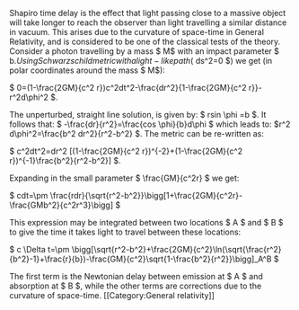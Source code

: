 Shapiro time delay is the effect that light passing close to a massive object will take longer to reach the observer than light travelling a similar distance in vacuum. This arises due to the curvature of space-time in General Relativity, and is considered to be one of the classical tests of the theory. Consider a photon travelling by a mass $ M$ with an impact parameter $ b$. Using Schwarzschild metric with a light-like path ($ ds^2=0 $) we get (in polar coordinates around the mass $ M$):

$ 0=(1-\frac{2GM}{c^2 r})c^2dt^2-\frac{dr^2}{1-\frac{2GM}{c^2 r}}-r^2d\phi^2 $.

The unperturbed, straight line solution, is given by: $ rsin \phi =b $. It follows that:  $ -\frac{dr}{r^2}=\frac{cos \phi}{b}d\phi $ which leads to: $r^2 d\phi^2=\frac{b^2 dr^2}{r^2-b^2} $. The metric can be re-written as:

$ c^2dt^2=dr^2 [(1-\frac{2GM}{c^2 r})^{-2}+(1-\frac{2GM}{c^2 r})^{-1}\frac{b^2}{r^2-b^2}] $.

Expanding in the small parameter $ \frac{GM}{c^2r} $ we get:

$ cdt=\pm \frac{rdr}{\sqrt{r^2-b^2}}\bigg[1+\frac{2GM}{c^2r}-\frac{GMb^2}{c^2r^3}\bigg] $

This expression may be integrated between two locations $ A $ and $ B $ to give the time it takes light to travel between these locations:

$ c \Delta t=\pm \bigg[\sqrt{r^2-b^2}+\frac{2GM}{c^2}\ln(\sqrt{\frac{r^2}{b^2}-1}+\frac{r}{b})-\frac{GM}{c^2}\sqrt{1-\frac{b^2}{r^2}}\bigg]_A^B $

The first term is the Newtonian delay between emission at $ A $ and absorption at $ B $, while the other terms are corrections due to the curvature of space-time.
[[Category:General relativity]]